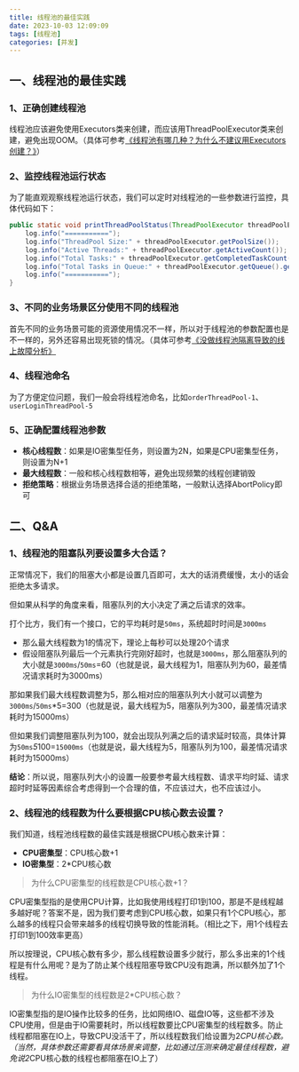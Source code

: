 ```yaml
---
title: 线程池的最佳实践
date: 2023-10-03 12:09:09
tags: [线程池]
categories: [并发]
---
```


## 一、线程池的最佳实践

### 1、正确创建线程池
线程池应该避免使用Executors类来创建，而应该用ThreadPoolExecutor类来创建，避免出现OOM。（具体可参考[《线程池有哪几种？为什么不建议用Executors创建？》](https://garyleeeee.github.io/2023/10/03/concurrent/xian-cheng-chi-you-na-ji-chong-wei-shi-me-bu-jian-yi-yong-executors-chuang-jian/)）

### 2、监控线程池运行状态
为了能直观观察线程池运行状态，我们可以定时对线程池的一些参数进行监控，具体代码如下：
```java
public static void printThreadPoolStatus(ThreadPoolExecutor threadPoolExecutor) {
    log.info("===========");
    log.info("ThreadPool Size:" + threadPoolExecutor.getPoolSize());
    log.info("Active Threads:" + threadPoolExecutor.getActiveCount());
    log.info("Total Tasks:" + threadPoolExecutor.getCompletedTaskCount());
    log.info("Total Tasks in Queue:" + threadPoolExecutor.getQueue().getSize());
    log.info("===========");
}
```

### 3、不同的业务场景区分使用不同的线程池
首先不同的业务场景可能的资源使用情况不一样，所以对于线程池的参数配置也是不一样的，另外还容易出现死锁的情况。（具体可参考[《没做线程池隔离导致的线上故障分析》](https://garyleeeee.github.io/2023/09/20/trouble/mei-zuo-xian-cheng-chi-ge-chi-dao-zhi-de-xian-shang-gu-zhang-fen-xi/)

### 4、线程池命名
为了方便定位问题，我们一般会将线程池命名，比如`orderThreadPool-1`、`userLoginThreadPool-5`

### 5、正确配置线程池参数
* **核心线程数**：如果是IO密集型任务，则设置为2N，如果是CPU密集型任务，则设置为N+1
* **最大线程数**：一般和核心线程数相等，避免出现频繁的线程创建销毁
* **拒绝策略**：根据业务场景选择合适的拒绝策略，一般默认选择AbortPolicy即可

## 二、Q&A
### 1、线程池的阻塞队列要设置多大合适？
正常情况下，我们的阻塞大小都是设置几百即可，太大的话消费缓慢，太小的话会拒绝太多请求。

但如果从科学的角度来看，阻塞队列的大小决定了满之后请求的效率。

打个比方，我们有一个接口，它的平均耗时是`50ms`，系统超时时间是`3000ms`
- 那么最大线程数为1的情况下，理论上每秒可以处理20个请求
- 假设阻塞队列最后一个元素执行完刚好超时，也就是`3000ms`，那么阻塞队列的大小就是`3000ms`/`50ms`=60（也就是说，最大线程为1，阻塞队列为60，最差情况请求耗时为3000ms）

那如果我们最大线程数调整为5，那么相对应的阻塞队列大小就可以调整为`3000ms`/`50ms`*5=300（也就是说，最大线程为5，阻塞队列为300，最差情况请求耗时为15000ms）

但如果我们调整阻塞队列为100，就会出现队列满之后的请求延时较高，具体计算为`50ms`*5*100=`15000ms`（也就是说，最大线程为5，阻塞队列为100，最差情况请求耗时为15000ms）

**结论**：所以说，阻塞队列大小的设置一般要参考最大线程数、请求平均时延、请求超时时延等因素综合考虑得到一个合理的值，不应该过大，也不应该过小。

### 2、线程池的线程数为什么要根据CPU核心数去设置？
我们知道，线程池线程数的最佳实践是根据CPU核心数来计算：
* **CPU密集型**：CPU核心数+1
* **IO密集型**：2*CPU核心数

> 为什么CPU密集型的线程数是CPU核心数+1？

CPU密集型指的是使用CPU计算，比如我使用线程打印1到100，那是不是线程越多越好呢？答案不是，因为我们要考虑到CPU核心数，如果只有1个CPU核心，那么越多的线程只会带来越多的线程切换导致的性能消耗。（相比之下，用1个线程去打印1到100效率更高）

所以按理说，CPU核心数有多少，那么线程数设置多少就行，那么多出来的1个线程是有什么用呢？是为了防止某个线程阻塞导致CPU没有跑满，所以额外加了1个线程。

> 为什么IO密集型的线程数是2*CPU核心数？

IO密集型指的是IO操作比较多的任务，比如网络IO、磁盘IO等，这些都不涉及CPU使用，但是由于IO需要耗时，所以线程数要比CPU密集型的线程数多。防止线程都阻塞在IO上，导致CPU没活干了，所以线程数我们给设置为2*CPU核心数。（当然，具体参数还需要看具体场景来调整，比如通过压测来确定最佳线程数，避免说2*CPU核心数的线程也都阻塞在IO上了）